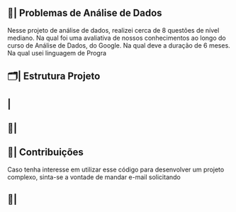  ## 🎲| Problemas de Análise de Dados

  Nesse projeto de análise de dados, realizei cerca de 8 questões de nível mediano. Na qual foi uma avaliativa de nossos conhecimentos ao longo do curso de Análise de Dados, do Google. Na qual deve a duração de 6 meses. Na qual usei linguagem de Progra

  
 ## 🗂️| Estrutura Projeto


 ## |

 ## 📑|

 
## 👥| Contribuições

Caso tenha interesse em utilizar esse código para desenvolver um projeto complexo, sinta-se a vontade de mandar e-mail solicitando

## 📧|



  
